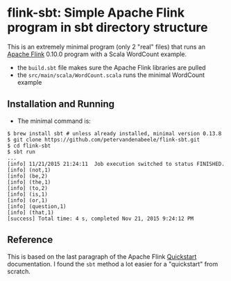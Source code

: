 # flink-sbt: Simple Apache Flink program in sbt directory structure

This is an extremely minimal program (only 2 "real" files) that runs
an [Apache Flink](https://flink.apache.org/) 0.10.0 program with a
Scala WordCount example.

* the `build.sbt` file makes sure the Apache Flink libraries are pulled
* the `src/main/scala/WordCount.scala` runs the minimal WordCount example

## Installation and Running

* The minimal command is:

```
$ brew install sbt # unless already installed, minimal version 0.13.8
$ git clone https://github.com/petervandenabeele/flink-sbt.git
$ cd flink-sbt
$ sbt run
...
[info] 11/21/2015 21:24:11	Job execution switched to status FINISHED.
[info] (not,1)
[info] (be,2)
[info] (the,1)
[info] (to,2)
[info] (is,1)
[info] (or,1)
[info] (question,1)
[info] (that,1)
[success] Total time: 4 s, completed Nov 21, 2015 9:24:12 PM
```

## Reference

This is based on the last paragraph of the Apache Flink [Quickstart](https://ci.apache.org/projects/flink/flink-docs-release-0.10/quickstart/scala_api_quickstart.html) documentation.
I found the `sbt` method a lot easier for a "quickstart" from scratch.
